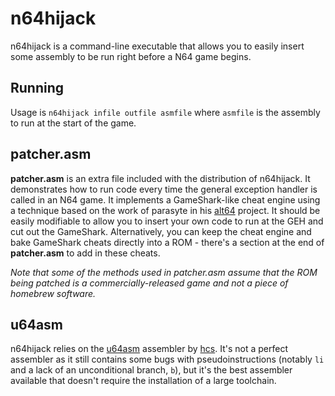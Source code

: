 # n64hijack

n64hijack is a command-line executable that allows you to easily insert some assembly to be run right before a N64 game begins.

## Running

Usage is ``n64hijack infile outfile asmfile`` where ``asmfile`` is the assembly to run at the start of the game.

## patcher.asm

**patcher.asm** is an extra file included with the distribution of n64hijack. It demonstrates how to run code every time the general exception handler is called in an N64 game. It implements a GameShark-like cheat engine using a technique based on the work of parasyte in his [alt64](https://github.com/parasyte/alt64) project. It should be easily modifiable to allow you to insert your own code to run at the GEH and cut out the GameShark. Alternatively, you can keep the cheat engine and bake GameShark cheats directly into a ROM - there's a section at the end of **patcher.asm** to add in these cheats.

*Note that some of the methods used in patcher.asm assume that the ROM being patched is a commercially-released game and not a piece of homebrew software.*

## u64asm

n64hijack relies on the [u64asm](https://github.com/mikeryan/n64dev/tree/master/util/u64asm) assembler by [hcs](http://www.hcs64.com/). It's not a perfect assembler as it still contains some bugs with pseudoinstructions (notably ``li`` and a lack of an unconditional branch, ``b``), but it's the best assembler available that doesn't require the installation of a large toolchain.